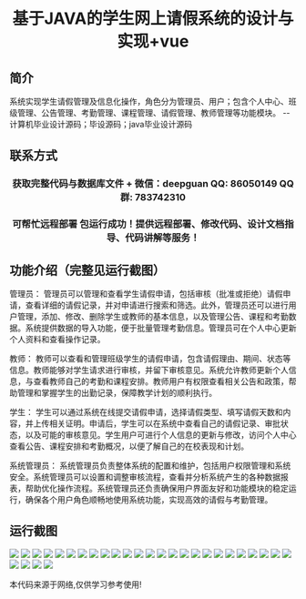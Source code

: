 <p><h1 align="center">基于JAVA的学生网上请假系统的设计与实现+vue</h1></p>

## 简介
系统实现学生请假管理及信息化操作，角色分为管理员、用户；包含个人中心、班级管理、公告管理、考勤管理、课程管理、请假管理、教师管理等功能模块。    --计算机毕业设计源码；毕设源码；java毕业设计源码


## 联系方式
<p><h3 align="center">获取完整代码与数据库文件 + 微信：deepguan QQ: 86050149 QQ群: 783742310</h3></p>
<p><h3 align="center">可帮忙远程部署 包运行成功！提供远程部署、修改代码、设计文档指导、代码讲解等服务！</h3></p>

## 功能介绍（完整见运行截图）
管理员： 管理员可以管理和查看学生请假申请，包括审核（批准或拒绝）请假申请，查看详细的请假记录，并对申请进行搜索和筛选。此外，管理员还可以进行用户管理，添加、修改、删除学生或教师的基本信息，以及管理公告、课程和考勤数据。系统提供数据的导入功能，便于批量管理考勤信息。管理员可在个人中心更新个人资料和查看操作记录。

教师： 教师可以查看和管理班级学生的请假申请，包含请假理由、期间、状态等信息。教师能够对学生请求进行审核，并留下审核意见。系统允许教师更新个人信息，与查看教师自己的考勤和课程安排。教师用户有权限查看相关公告和政策，帮助管理和掌握学生的出勤记录，保障教学计划的顺利执行。

学生： 学生可以通过系统在线提交请假申请，选择请假类型、填写请假天数和内容，并上传相关证明。申请后，学生可以在系统中查看自己的请假记录、审批状态，以及可能的审核意见。学生用户可进行个人信息的更新与修改，访问个人中心查看公告、课程安排和考勤概况，以便了解自己的在校表现和计划。

系统管理员： 系统管理员负责整体系统的配置和维护，包括用户权限管理和系统安全。系统管理员可以设置和调整审核流程，查看并分析系统产生的各种数据报表，帮助优化操作流程。系统管理员还负责确保用户界面友好和功能模块的稳定运行，确保各个用户角色顺畅地使用系统功能，实现高效的请假与考勤管理。


## 运行截图
![](img/001.jpg)
![](img/002.jpg)
![](img/003.jpg)
![](img/004.jpg)
![](img/005.jpg)
![](img/006.jpg)
![](img/007.jpg)
![](img/008.jpg)
![](img/009.jpg)
![](img/010.jpg)
![](img/011.jpg)
![](img/012.jpg)
![](img/013.jpg)
![](img/014.jpg)
![](img/015.jpg)
![](img/016.jpg)
![](img/017.jpg)
![](img/018.jpg)
![](img/019.jpg)
![](img/020.jpg)
![](img/021.jpg)
![](img/022.jpg)
![](img/023.jpg)
![](img/024.jpg)
![](img/025.jpg)
![](img/026.jpg)
![](img/027.jpg)
![](img/028.jpg)
![](img/029.jpg)

<p>本代码来源于网络,仅供学习参考使用!</p>

